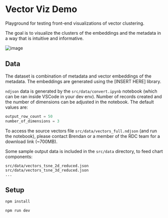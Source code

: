 # Vector Viz Demo

Playground for testing front-end visualizations of vector clustering.

The goal is to visualize the clusters of the embeddings and the metadata in a way that is intuitive and informative.

![image](https://github.com/nulib/vector-viz-demo/assets/3020266/99f6ac53-32df-4387-be22-05a0e983dcfd)


## Data

The dataset is combination of metadata and vector embeddings of the metadata. The embeddings are generated using the [INSERT HERE] library.

`ndjson` data is generated by the `src/data/convert.ipynb` notebook (which can be ran inside VSCode in your dev env). Number of records created and the number of dimensions can be adjusted in the notebook. The default values are:

```python
output_row_count = 50
number_of_dimensions = 3
```

To access the source vectors file `src/data/vectors_full.ndjson` (and run the notebook), please contact Brendan or a member of the RDC team for a download link (~700MB).

Some sample output data is included in the `src/data` directory, to feed chart components:

```
src/data/vectors_tsne_2d_reduced.json
src/data/vectors_tsne_3d_reduced.json
...
```

## Setup

```bash
npm install

npm run dev

```
